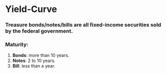 # Yield-Curve

### Treasure bonds/notes/bills are all fixed-income securities sold by the federal government.

### Maturity:

1.  **Bonds**: more than 10 years.
2.  **Notes**: 2 to 10 years.
3.  **Bill**: less than a year.
